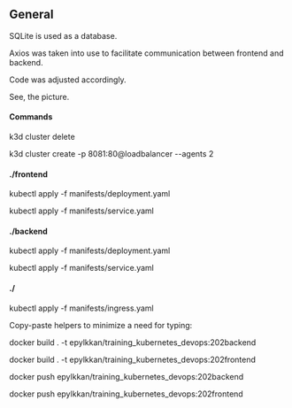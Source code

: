 <h2>General</h2>

SQLite is used as a database.

Axios was taken into use to facilitate communication between frontend and backend. 

Code was adjusted accordingly. 

See, the picture.


<h4>Commands </h4>

k3d cluster delete

k3d cluster create -p 8081:80@loadbalancer --agents 2


<h4>./frontend</h4>

kubectl apply -f manifests/deployment.yaml

kubectl apply -f manifests/service.yaml


<h4>./backend</h4>

kubectl apply -f manifests/deployment.yaml

kubectl apply -f manifests/service.yaml

<h4>./</h4>

kubectl apply -f manifests/ingress.yaml 



Copy-paste helpers to minimize a need for typing:

docker build . -t epylkkan/training_kubernetes_devops:202backend

docker build . -t epylkkan/training_kubernetes_devops:202frontend

docker push epylkkan/training_kubernetes_devops:202backend

docker push epylkkan/training_kubernetes_devops:202frontend


